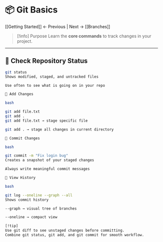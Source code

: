 # 📦 Git Basics

[[Getting Started]] ← Previous | Next → [[Branches]]

> [!info] Purpose
Learn the **core commands** to track changes in your project.

---

## 🔹 Check Repository Status
```bash
git status
Shows modified, staged, and untracked files

Use often to see what is going on in your repo

🔹 Add Changes

bash

git add file.txt
git add .
git add file.txt → stage specific file

git add . → stage all changes in current directory

🔹 Commit Changes

bash

git commit -m "Fix login bug"
Creates a snapshot of your staged changes

Always write meaningful commit messages

🔹 View History

bash

git log --oneline --graph --all
Shows commit history

--graph → visual tree of branches

--oneline → compact view

[!tip]
Use git diff to see unstaged changes before committing.
Combine git status, git add, and git commit for smooth workflow.